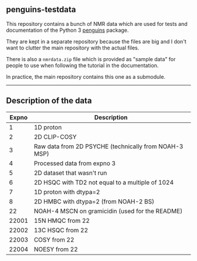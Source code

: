 ## penguins-testdata

This repository contains a bunch of NMR data which are used for tests and documentation of the Python 3 [penguins](https://github.com/yongrenjie/penguins) package.

They are kept in a separate repository because the files are big and I don't want to clutter the main repository with the actual files.

There is also a `nmrdata.zip` file which is provided as "sample data" for people to use when following the tutorial in the documentation.

In practice, the main repository contains this one as a submodule.

------------------

## Description of the data

| Expno | Description |
| ----- | ----------- |
| 1 | 1D proton |
| 2 | 2D CLIP-COSY |
| 3 | Raw data from 2D PSYCHE (technically from NOAH-3 MSP) |
| 4 | Processed data from expno 3 |
| 5 | 2D dataset that wasn't run |
| 6 | 2D HSQC with TD2 not equal to a multiple of 1024 |
| 7 | 1D proton with dtypa=2 |
| 8 | 2D HMBC with dtypa=2 (from NOAH-2 BS) |
| 22 | NOAH-4 MSCN on gramicidin (used for the README) |
| 22001 | 15N HMQC from 22 |
| 22002 | 13C HSQC from 22 |
| 22003 | COSY from 22 |
| 22004 | NOESY from 22 |
